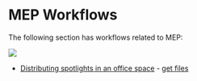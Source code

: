 # MEP Workflows

The following section has workflows related to MEP:

![](../../.gitbook/assets/workflows3.png)

* [Distributing spotlights in an office space](04-03-01_distributing-lights-in-an-office-space.md) - [get files](https://github.com/martinstacey/RefineryPrimer/tree/ContentBranch/04-sample-workflows/04-00_sample_files/04-00-03_mep/03-01_Distributing-lights) 

